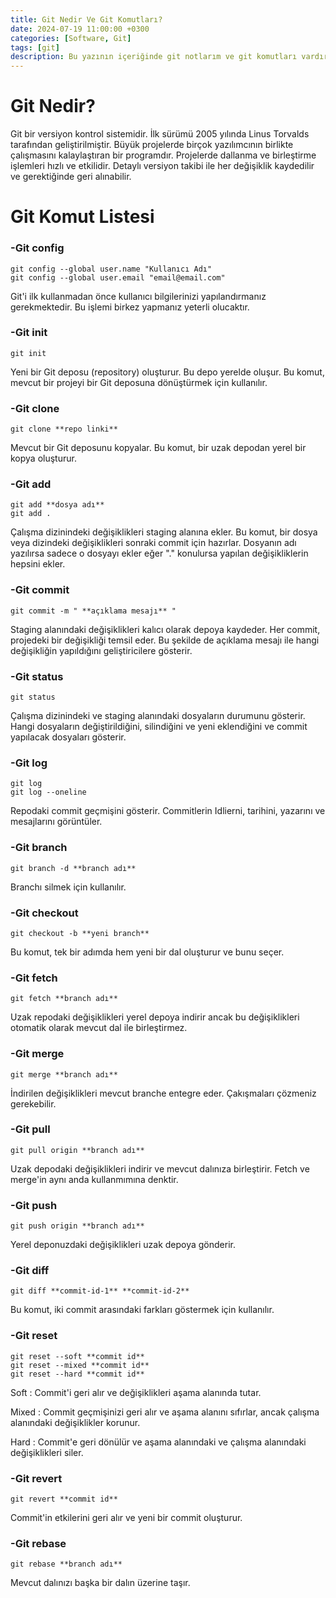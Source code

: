 ```yaml
---
title: Git Nedir Ve Git Komutları?
date: 2024-07-19 11:00:00 +0300
categories: [Software, Git]
tags: [git]
description: Bu yazının içeriğinde git notlarım ve git komutları vardır.    
---
```


# Git Nedir?

Git bir versiyon kontrol sistemidir. İlk sürümü 2005 yılında Linus Torvalds tarafından geliştirilmiştir. Büyük projelerde birçok yazılımcının birlikte çalışmasını kalaylaştıran bir programdır. Projelerde dallanma ve birleştirme işlemleri hızlı ve etkilidir. Detaylı versiyon takibi ile her değişiklik kaydedilir ve gerektiğinde geri alınabilir.

# Git Komut Listesi

### -Git config

```shell
git config --global user.name "Kullanıcı Adı"
git config --global user.email "email@email.com"
```
Git'i ilk kullanmadan önce kullanıcı bilgilerinizi yapılandırmanız gerekmektedir. Bu işlemi birkez yapmanız yeterli olucaktır.


### -Git init

```shell
git init
```
Yeni bir Git deposu (repository) oluşturur. Bu depo yerelde oluşur. Bu komut, mevcut bir projeyi bir Git deposuna dönüştürmek için kullanılır.


### -Git clone

```shell
git clone **repo linki**
```
Mevcut bir Git deposunu kopyalar. Bu komut, bir uzak depodan yerel bir kopya oluşturur.

### -Git add

```shell
git add **dosya adı**
git add .
```
Çalışma dizinindeki değişiklikleri staging alanına ekler. Bu komut, bir dosya veya dizindeki değişiklikleri sonraki commit için hazırlar. Dosyanın adı yazılırsa sadece o dosyayı ekler eğer "." konulursa yapılan değişikliklerin hepsini ekler.

### -Git commit

```shell
git commit -m " **açıklama mesajı** "
```
Staging alanındaki değişiklikleri kalıcı olarak depoya kaydeder. Her commit, projedeki bir değişikliği temsil eder. Bu şekilde de açıklama mesajı ile hangi değişikliğin yapıldığını geliştiricilere gösterir.

### -Git status

```shell
git status
```
Çalışma dizinindeki ve staging alanındaki dosyaların durumunu gösterir. Hangi dosyaların değiştirildiğini, silindiğini ve yeni eklendiğini ve commit yapılacak dosyaları gösterir.

### -Git log

```shell
git log
git log --oneline
```
Repodaki commit geçmişini gösterir. Commitlerin Idlierni, tarihini, yazarını ve mesajlarını görüntüler.

### -Git branch

```shell
git branch -d **branch adı**
```
Branchı silmek için kullanılır.

### -Git checkout

```shell
git checkout -b **yeni branch**
```
Bu komut, tek bir adımda hem yeni bir dal oluşturur ve bunu seçer.

### -Git fetch

```shell
git fetch **branch adı**
```
Uzak repodaki değişiklikleri yerel depoya indirir ancak bu değişiklikleri otomatik olarak mevcut dal ile birleştirmez.

### -Git merge

```shell
git merge **branch adı**
```
İndirilen değişiklikleri mevcut branche entegre eder. Çakışmaları çözmeniz gerekebilir.

### -Git pull

```shell
git pull origin **branch adı**
```
Uzak depodaki değişiklikleri indirir ve mevcut dalınıza birleştirir. Fetch ve merge'in aynı anda kullanmımına denktir.

### -Git push

```shell
git push origin **branch adı**
```
Yerel deponuzdaki değişiklikleri uzak depoya gönderir.

### -Git diff

```shell
git diff **commit-id-1** **commit-id-2**
```
Bu komut, iki commit arasındaki farkları göstermek için kullanılır.

### -Git reset

```shell
git reset --soft **commit id**
git reset --mixed **commit id**
git reset --hard **commit id**
```
Soft : Commit'i geri alır ve değişiklikleri aşama alanında tutar.

Mixed : Commit geçmişinizi geri alır ve aşama alanını sıfırlar, ancak çalışma alanındaki değişiklikler korunur.

Hard : Commit'e geri dönülür ve aşama alanındaki ve çalışma alanındaki değişiklikleri siler.

### -Git revert

```shell
git revert **commit id**
```
Commit'in etkilerini geri alır ve yeni bir commit oluşturur.

### -Git rebase

```shell
git rebase **branch adı**
```
Mevcut dalınızı başka bir dalın üzerine taşır.








